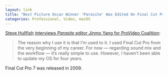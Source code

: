 ```yaml
---
layout: link
title: "Best Picture Oscar Winner 'Parasite' Was Edited On Final Cut Pro 7"
categories: Professional, Video, macOS
---
```


[Steve Hullfish](https://twitter.com/SteveHullfish) [interviews *Parasite* editor Jinmo Yang for ProVideo Coalition](https://www.provideocoalition.com/aotc-parasite/):

> The reason why I use it is that I’m used to it. I used Final Cut Pro from the very beginning of my career. For now — regarding sound mix and the workflow — it’s really simple to use. However, I haven’t been able to update my OS for four years.

Final Cut Pro 7 was released in 2009.

